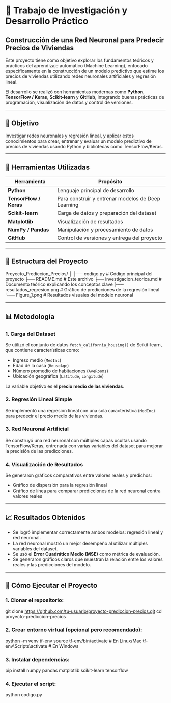# 📘 Trabajo de Investigación y Desarrollo Práctico  
## Construcción de una Red Neuronal para Predecir Precios de Viviendas

Este proyecto tiene como objetivo explorar los fundamentos teóricos y prácticos del aprendizaje automático (Machine Learning), enfocado específicamente en la construcción de un modelo predictivo que estime los precios de viviendas utilizando redes neuronales artificiales y regresión lineal.

El desarrollo se realizó con herramientas modernas como **Python**, **TensorFlow / Keras**, **Scikit-learn** y **GitHub**, integrando buenas prácticas de programación, visualización de datos y control de versiones.

---

## 🎯 Objetivo

Investigar redes neuronales y regresión lineal, y aplicar estos conocimientos para crear, entrenar y evaluar un modelo predictivo de precios de viviendas usando Python y bibliotecas como TensorFlow/Keras.

---

## 🔧 Herramientas Utilizadas

| Herramienta      | Propósito |
|------------------|-----------|
| **Python**       | Lenguaje principal de desarrollo |
| **TensorFlow / Keras** | Para construir y entrenar modelos de Deep Learning |
| **Scikit-learn** | Carga de datos y preparación del dataset |
| **Matplotlib**   | Visualización de resultados |
| **NumPy / Pandas** | Manipulación y procesamiento de datos |
| **GitHub**       | Control de versiones y entrega del proyecto |

---

## 📁 Estructura del Proyecto
Proyecto_Prediccion_Precios/
│
├── codigo.py # Código principal del proyecto
├── README.md # Este archivo
├── investigacion_teorica.md # Documento teórico explicando los conceptos clave
├── resultados_regresion.png # Gráfico de predicciones de la regresión lineal
└── Figure_1.png # Resultados visuales del modelo neuronal

---

## 📊 Metodología

### 1. Carga del Dataset

Se utilizó el conjunto de datos `fetch_california_housing()` de Scikit-learn, que contiene características como:
- Ingreso medio (`MedInc`)
- Edad de la casa (`HouseAge`)
- Número promedio de habitaciones (`AveRooms`)
- Ubicación geográfica (`Latitude`, `Longitude`)  

La variable objetivo es el **precio medio de las viviendas**.

### 2. Regresión Lineal Simple

Se implementó una regresión lineal con una sola característica (`MedInc`) para predecir el precio medio de las viviendas.

### 3. Red Neuronal Artificial

Se construyó una red neuronal con múltiples capas ocultas usando TensorFlow/Keras, entrenada con varias variables del dataset para mejorar la precisión de las predicciones.

### 4. Visualización de Resultados

Se generaron gráficos comparativos entre valores reales y predichos:
- Gráfico de dispersión para la regresión lineal
- Gráfico de línea para comparar predicciones de la red neuronal contra valores reales

---

## 📈 Resultados Obtenidos

- Se logró implementar correctamente ambos modelos: regresión lineal y red neuronal.
- La red neuronal mostró un mejor desempeño al utilizar múltiples variables del dataset.
- Se usó el **Error Cuadrático Medio (MSE)** como métrica de evaluación.
- Se generaron gráficos claros que muestran la relación entre los valores reales y las predicciones del modelo.

---

## 🚀 Cómo Ejecutar el Proyecto

### 1. Clonar el repositorio:

git clone https://github.com/tu-usuario/proyecto-prediccion-precios.git 
cd proyecto-prediccion-precios

### 2. Crear entorno virtual (opcional pero recomendado):

python -m venv tf-env
source tf-env/bin/activate    # En Linux/Mac
tf-env\Scripts\activate       # En Windows

### 3. Instalar dependencias:

pip install numpy pandas matplotlib scikit-learn tensorflow

### 4. Ejecutar el script:

python codigo.py
